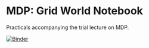 # MDP: Grid World Notebook

Practicals accompanying the trial lecture on MDP.

[![Binder](https://mybinder.org/badge_logo.svg)](https://mybinder.org/v2/gh/tianleimin/TUD_Trial_Lecture/HEAD?urlpath=/tree/)

